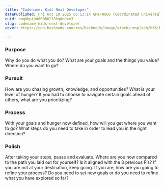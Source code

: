 ```yaml
---
title: "Codename: Kids Next Developer"
datePublished: Fri Oct 10 2025 06:53:14 GMT+0000 (Coordinated Universal Time)
cuid: cmgkhpib0000602l8hg0ndxv3
slug: codename-kids-next-developer
cover: https://cdn.hashnode.com/res/hashnode/image/stock/unsplash/h6XihPOkSIY/upload/3a1c6aa85332e1fb866ac5e7f8b71e12.jpeg

---
```


### Purpose

Why do you do what you do? What are your goals and the things you value? Where do you want to go?

### Pursuit

How are you chasing growth, knowledge, and opportunities? What is your level of hunger? If you had to choose to navigate certain goals ahead of others, what are you prioritizing?

### Process

With your goals and hunger now defined, how will you get where you want to go? What steps do you need to take in order to lead you in the right direction?

### Polish

After taking your steps, pause and evaluate. Where are you now compared to the path you laid out for yourself? Is it aligned with the 3 previous P’s? If you are not at your destination, keep going. If you are, how are you going to refine your process? Do you need to set new goals or do you need to refine what you have explored so far?